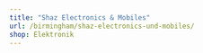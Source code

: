 ```yaml
---
title: "Shaz Electronics & Mobiles"
url: /birmingham/shaz-electronics-und-mobiles/
shop: Elektronik
---
```

